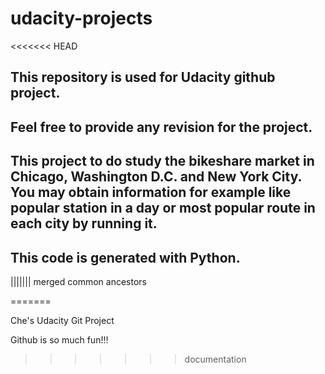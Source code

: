 # udacity-projects
<<<<<<< HEAD

## This repository is used for Udacity github project.

## Feel free to provide any revision for the project.

## This project to do study the bikeshare market in Chicago, Washington D.C. and New York City. You may obtain information for example like popular station in a day or most popular route in each city by running it.
## This code is generated with Python.
||||||| merged common ancestors
 
=======

Che's Udacity Git Project

Github is so much fun!!!
>>>>>>> documentation
